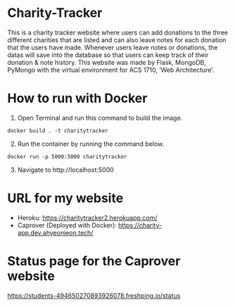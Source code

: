 # Charity-Tracker
This is a charity tracker website where users can add donations to the three different charities that are listed and can also leave notes for each donation that the users have made. Whenever users leave notes or donations, the datas will save into the database so that users can keep track of their donation & note history. This website was made by Flask, MongoDB, PyMongo with the virtual environment for ACS 1710, ‘Web Architecture’.

# How to run with Docker
1. Open Terminal and run this command to build the image.
```
docker build . -t charitytracker
```
2. Run the container by running the command below.
```
docker run -p 5000:5000 charitytracker
```
3. Navigate to http://localhost:5000

# URL for my website
- Heroku: 
  https://charitytracker2.herokuapp.com/
- Caprover (Deployed with Docker):
  https://charity-app.dev.ahyeonjeon.tech/

# Status page for the Caprover website
https://students-494650270893926078.freshping.io/status
